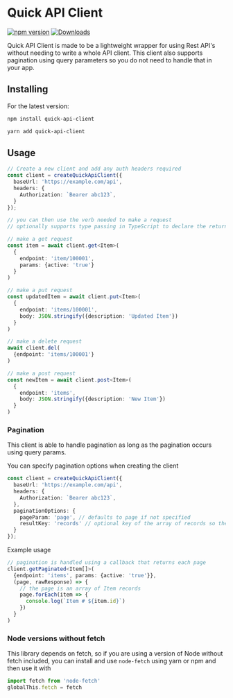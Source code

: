 # Quick API Client

[![npm version](https://img.shields.io/npm/v/quick-api-client)](https://www.npmjs.com/package/quick-api-client)
[![Downloads](https://img.shields.io/npm/dm/quick-api-client)](https://www.npmjs.com/package/quick-api-client)

Quick API Client is made to be a lightweight wrapper for using Rest API's without needing to write a whole API client. This client also supports pagination using query parameters so you do not need to handle that in your app.

## Installing

For the latest version:

```bash
npm install quick-api-client
```

```bash
yarn add quick-api-client
```

## Usage

```typescript
// Create a new client and add any auth headers required
const client = createQuickApiClient({
  baseUrl: 'https://example.com/api',
  headers: {
    Authorization: `Bearer abc123`,
  }
});

// you can then use the verb needed to make a request
// optionally supports type passing in TypeScript to declare the return type

// make a get request
const item = await client.get<Item>(
  {
    endpoint: 'item/100001',
    params: {active: 'true'}
  }
)

// make a put request
const updatedItem = await client.put<Item>(
  {
    endpoint: 'items/100001',
    body: JSON.stringify({description: 'Updated Item'})
  }
)

// make a delete request
await client.del(
  {endpoint: 'items/100001'}
)

// make a post request
const newItem = await client.post<Item>(
  {
    endpoint: 'items',
    body: JSON.stringify({description: 'New Item'})
  }
)
```

### Pagination

This client is able to handle pagination as long as the pagination occurs using query params.

You can specify pagination options when creating the client

```typescript
const client = createQuickApiClient({
  baseUrl: 'https://example.com/api',
  headers: {
    Authorization: `Bearer abc123`,
  },
  paginationOptions: {
    pageParam: 'page', // defaults to page if not specified
    resultKey: 'records' // optional key of the array of records so they can be extracted and passed directly
  }
});
```

Example usage

```typescript
// pagination is handled using a callback that returns each page
client.getPaginated<Item[]>(
  {endpoint: 'items', params: {active: 'true'}},
  (page, rawResponse) => {
    // the page is an array of Item records
    page.forEach(item => {
      console.log(`Item # ${item.id}`)
    })
  }
)
```

### Node versions without fetch

This library depends on fetch, so if you are using a version of Node without fetch included, you can install and use `node-fetch` using yarn or npm and then use it with

```typescript
import fetch from 'node-fetch'
globalThis.fetch = fetch
```
